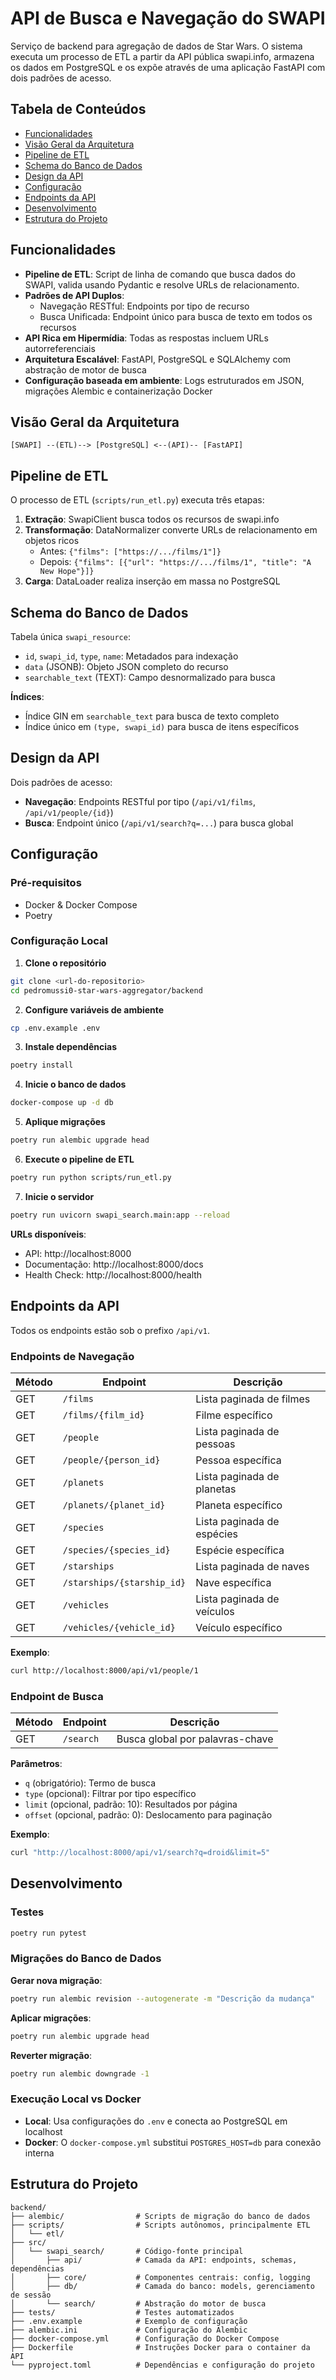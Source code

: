 # API de Busca e Navegação do SWAPI

Serviço de backend para agregação de dados de Star Wars. O sistema executa um processo de ETL a partir da API pública swapi.info, armazena os dados em PostgreSQL e os expõe através de uma aplicação FastAPI com dois padrões de acesso.

## Tabela de Conteúdos

- [Funcionalidades](#funcionalidades)
- [Visão Geral da Arquitetura](#visão-geral-da-arquitetura)
- [Pipeline de ETL](#pipeline-de-etl)
- [Schema do Banco de Dados](#schema-do-banco-de-dados)
- [Design da API](#design-da-api)
- [Configuração](#configuração)
- [Endpoints da API](#endpoints-da-api)
- [Desenvolvimento](#desenvolvimento)
- [Estrutura do Projeto](#estrutura-do-projeto)

## Funcionalidades

- **Pipeline de ETL**: Script de linha de comando que busca dados do SWAPI, valida usando Pydantic e resolve URLs de relacionamento.
- **Padrões de API Duplos**: 
  - Navegação RESTful: Endpoints por tipo de recurso
  - Busca Unificada: Endpoint único para busca de texto em todos os recursos
- **API Rica em Hipermídia**: Todas as respostas incluem URLs autorreferenciais
- **Arquitetura Escalável**: FastAPI, PostgreSQL e SQLAlchemy com abstração de motor de busca
- **Configuração baseada em ambiente**: Logs estruturados em JSON, migrações Alembic e containerização Docker

## Visão Geral da Arquitetura

```
[SWAPI] --(ETL)--> [PostgreSQL] <--(API)-- [FastAPI]
```

## Pipeline de ETL

O processo de ETL (`scripts/run_etl.py`) executa três etapas:

1. **Extração**: SwapiClient busca todos os recursos de swapi.info
2. **Transformação**: DataNormalizer converte URLs de relacionamento em objetos ricos
   - Antes: `{"films": ["https://.../films/1"]}`
   - Depois: `{"films": [{"url": "https://.../films/1", "title": "A New Hope"}]}`
3. **Carga**: DataLoader realiza inserção em massa no PostgreSQL

## Schema do Banco de Dados

Tabela única `swapi_resource`:

- `id`, `swapi_id`, `type`, `name`: Metadados para indexação
- `data` (JSONB): Objeto JSON completo do recurso
- `searchable_text` (TEXT): Campo desnormalizado para busca

**Índices**:
- Índice GIN em `searchable_text` para busca de texto completo
- Índice único em `(type, swapi_id)` para busca de itens específicos

## Design da API

Dois padrões de acesso:

- **Navegação**: Endpoints RESTful por tipo (`/api/v1/films`, `/api/v1/people/{id}`)
- **Busca**: Endpoint único (`/api/v1/search?q=...`) para busca global

## Configuração

### Pré-requisitos

- Docker & Docker Compose
- Poetry

### Configuração Local

1. **Clone o repositório**
```bash
git clone <url-do-repositorio>
cd pedromussi0-star-wars-aggregator/backend
```

2. **Configure variáveis de ambiente**
```bash
cp .env.example .env
```

3. **Instale dependências**
```bash
poetry install
```

4. **Inicie o banco de dados**
```bash
docker-compose up -d db
```

5. **Aplique migrações**
```bash
poetry run alembic upgrade head
```

6. **Execute o pipeline de ETL**
```bash
poetry run python scripts/run_etl.py
```

7. **Inicie o servidor**
```bash
poetry run uvicorn swapi_search.main:app --reload
```

**URLs disponíveis**:
- API: http://localhost:8000
- Documentação: http://localhost:8000/docs
- Health Check: http://localhost:8000/health

## Endpoints da API

Todos os endpoints estão sob o prefixo `/api/v1`.

### Endpoints de Navegação

| Método | Endpoint | Descrição |
|--------|----------|-----------|
| GET | `/films` | Lista paginada de filmes |
| GET | `/films/{film_id}` | Filme específico |
| GET | `/people` | Lista paginada de pessoas |
| GET | `/people/{person_id}` | Pessoa específica |
| GET | `/planets` | Lista paginada de planetas |
| GET | `/planets/{planet_id}` | Planeta específico |
| GET | `/species` | Lista paginada de espécies |
| GET | `/species/{species_id}` | Espécie específica |
| GET | `/starships` | Lista paginada de naves |
| GET | `/starships/{starship_id}` | Nave específica |
| GET | `/vehicles` | Lista paginada de veículos |
| GET | `/vehicles/{vehicle_id}` | Veículo específico |

**Exemplo**:
```bash
curl http://localhost:8000/api/v1/people/1
```

### Endpoint de Busca

| Método | Endpoint | Descrição |
|--------|----------|-----------|
| GET | `/search` | Busca global por palavras-chave |

**Parâmetros**:
- `q` (obrigatório): Termo de busca
- `type` (opcional): Filtrar por tipo específico
- `limit` (opcional, padrão: 10): Resultados por página
- `offset` (opcional, padrão: 0): Deslocamento para paginação

**Exemplo**:
```bash
curl "http://localhost:8000/api/v1/search?q=droid&limit=5"
```

## Desenvolvimento

### Testes

```bash
poetry run pytest
```

### Migrações do Banco de Dados

**Gerar nova migração**:
```bash
poetry run alembic revision --autogenerate -m "Descrição da mudança"
```

**Aplicar migrações**:
```bash
poetry run alembic upgrade head
```

**Reverter migração**:
```bash
poetry run alembic downgrade -1
```

### Execução Local vs Docker

- **Local**: Usa configurações do `.env` e conecta ao PostgreSQL em localhost
- **Docker**: O `docker-compose.yml` substitui `POSTGRES_HOST=db` para conexão interna

## Estrutura do Projeto

```
backend/
├── alembic/                # Scripts de migração do banco de dados
├── scripts/                # Scripts autônomos, principalmente ETL
│   └── etl/
├── src/
│   └── swapi_search/       # Código-fonte principal
│       ├── api/            # Camada da API: endpoints, schemas, dependências
│       ├── core/           # Componentes centrais: config, logging
│       ├── db/             # Camada do banco: models, gerenciamento de sessão
│       └── search/         # Abstração do motor de busca
├── tests/                  # Testes automatizados
├── .env.example            # Exemplo de configuração
├── alembic.ini             # Configuração do Alembic
├── docker-compose.yml      # Configuração do Docker Compose
├── Dockerfile              # Instruções Docker para o container da API
└── pyproject.toml          # Dependências e configuração do projeto
```